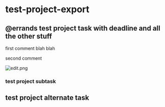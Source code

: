 # test-project-export 

## @errands test project task with deadline and all the other stuff 

first comment blah blah 

second comment 

![edit.png](https://d1x0mwiac2rqwt.cloudfront.net/2de68bc20a9e2dbf6f7c4faffbe115ec/as/edit.png) 

### test project subtask 

## test project alternate task 




